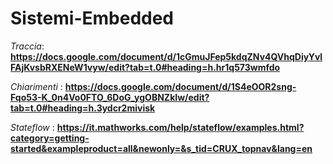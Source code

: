 # Sistemi-Embedded  
  
*Traccia*: **https://docs.google.com/document/d/1cGmuJFep5kdqZNv4QVhqDiyYvlFAjKvsbRXENeW1vyw/edit?tab=t.0#heading=h.hr1q573wmfdo**  

*Chiarimenti* : **https://docs.google.com/document/d/1S4eOOR2sng-Fqo53-K_0n4Vo0FTO_6DoG_ygOBNZkIw/edit?tab=t.0#heading=h.3ydcr2mivisk**  

*Stateflow* : **https://it.mathworks.com/help/stateflow/examples.html?category=getting-started&exampleproduct=all&newonly=&s_tid=CRUX_topnav&lang=en**
